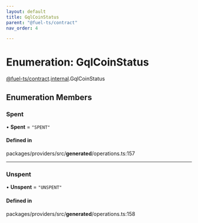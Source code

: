 ```yaml
---
layout: default
title: GqlCoinStatus
parent: "@fuel-ts/contract"
nav_order: 4

---
```


# Enumeration: GqlCoinStatus

[@fuel-ts/contract](../index.md).[internal](../namespaces/internal.md).GqlCoinStatus

## Enumeration Members

### Spent

• **Spent** = ``"SPENT"``

#### Defined in

packages/providers/src/__generated__/operations.ts:157

___

### Unspent

• **Unspent** = ``"UNSPENT"``

#### Defined in

packages/providers/src/__generated__/operations.ts:158
